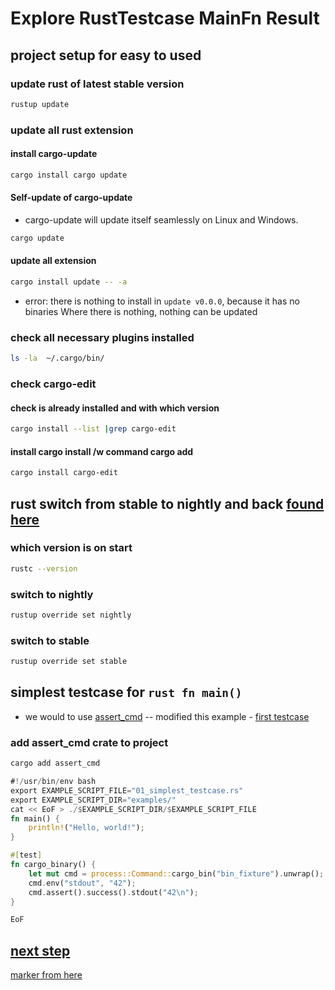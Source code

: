 # Explore RustTestcase MainFn Result

## project setup for easy to used

### update rust of latest stable version

```bash
rustup update
```

### update all rust extension

#### install cargo-update

```bash
cargo install cargo update
```

#### Self-update of cargo-update

- cargo-update will update itself seamlessly on Linux and Windows.

```bash
cargo update
```

#### update all extension

```bash
cargo install update -- -a
```

- error: there is nothing to install in `update v0.0.0`, because it has no binaries
Where there is nothing, nothing can be updated

### check all necessary plugins installed

```bash
ls -la  ~/.cargo/bin/
```

### check cargo-edit

#### check is already installed and with which version

```bash
cargo install --list |grep cargo-edit
```

#### install cargo install /w command cargo add

```bash
cargo install cargo-edit
```

## rust switch from stable to nightly and back [found here](https://stackoverflow.com/questions/58226545/how-to-switch-between-rust-toolchains)

### which version is on start

```bash
rustc --version
```

### switch to nightly

```bash
rustup override set nightly
```

### switch to stable

```bash
rustup override set stable
```

## simplest testcase for ```rust fn main()```

- we would to use [assert_cmd](https://crates.io/crates/assert_cmd)
-- modified this example - [first testcase](https://github.com/assert-rs/assert_cmd/blob/master/tests/cargo.rs)

### add assert_cmd crate to project

```bash
cargo add assert_cmd
```

```rust
#!/usr/bin/env bash
export EXAMPLE_SCRIPT_FILE="01_simplest_testcase.rs"
export EXAMPLE_SCRIPT_DIR="examples/"
cat << EoF > ./$EXAMPLE_SCRIPT_DIR/$EXAMPLE_SCRIPT_FILE
fn main() {
    println!("Hello, world!");
}

#[test]
fn cargo_binary() {
    let mut cmd = process::Command::cargo_bin("bin_fixture").unwrap();
    cmd.env("stdout", "42");
    cmd.assert().success().stdout("42\n");
}

EoF
```

## [next step](https://github.com/assert-rs/assert_cmd/blob/master/examples/example_fixture.rs)

[marker from here](https://github.com/MathiasStadler/repo_template/blob/main/includes/markdown_marker.md#to-highlight-a-note-and-warning-using-blockquote)
